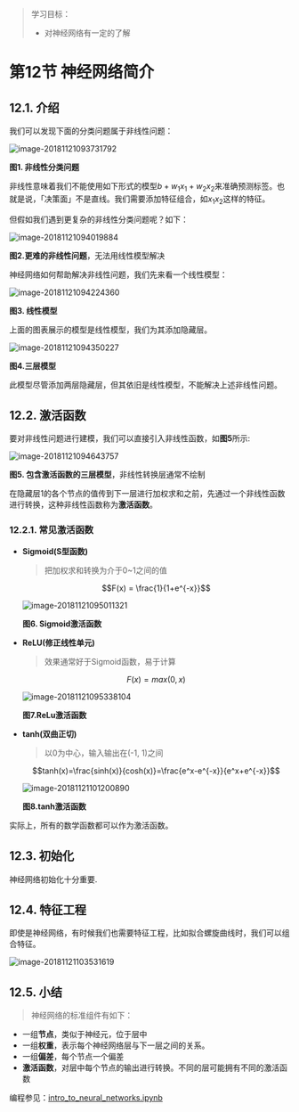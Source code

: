 > 学习目标：
>
> - 对神经网络有一定的了解

# 第12节 神经网络简介

## 12.1. 介绍

我们可以发现下面的分类问题属于非线性问题：

![image-20181121093731792](assets/image-20181121093731792-2764251.png)

**图1. 非线性分类问题**

非线性意味着我们不能使用如下形式的模型$b+w_1x_1+w_2x_2$来准确预测标签。也就是说，「决策面」不是直线。我们需要添加特征组合，如$x_1x_2$这样的特征。

但假如我们遇到更复杂的非线性分类问题呢？如下：

![image-20181121094019884](assets/image-20181121094019884-2764419.png)

**图2.更难的非线性问题**，无法用线性模型解决

神经网络如何帮助解决非线性问题，我们先来看一个线性模型：



![image-20181121094224360](assets/image-20181121094224360-2764544.png)

**图3. 线性模型**

上面的图表展示的模型是线性模型，我们为其添加隐藏层。

![image-20181121094350227](assets/image-20181121094350227-2764630.png)

**图4.三层模型**

此模型尽管添加两层隐藏层，但其依旧是线性模型，不能解决上述非线性问题。

## 12.2. 激活函数

要对非线性问题进行建模，我们可以直接引入非线性函数，如**图5**所示:

![image-20181121094643757](assets/image-20181121094643757-2764803.png)

**图5. 包含激活函数的三层模型**，非线性转换层通常不绘制

在隐藏层1的各个节点的值传到下一层进行加权求和之前，先通过一个非线性函数进行转换，这种非线性函数称为**激活函数**。

### 12.2.1. 常见激活函数

- **Sigmoid(S型函数)**

  > 把加权求和转换为介于0~1之间的值

  $$F(x) = \frac{1}{1+e^{-x}}$$



  ![image-20181121095011321](assets/image-20181121095011321-2765011.png)

  **图6. Sigmoid激活函数**

- **ReLU(修正线性单元)**

  > 效果通常好于Sigmoid函数，易于计算

  $$F(x)=max(0,x)$$



  ![image-20181121095338104](assets/image-20181121095338104-2765218.png)

  **图7.ReLu激活函数**

- **tanh(双曲正切)**

  > 以0为中心，输入输出在(-1, 1)之间

  $$tanh(x)=\frac{sinh(x)}{cosh(x)}=\frac{e^x-e^{-x}}{e^x+e^{-x}}$$

  ![image-20181121101200890](assets/image-20181121101200890-2766320.png)

  **图8.tanh激活函数**

实际上，所有的数学函数都可以作为激活函数。

## 12.3. 初始化

神经网络初始化十分重要.

## 12.4. 特征工程

即使是神经网络，有时候我们也需要特征工程，比如拟合螺旋曲线时，我们可以组合特征。

![image-20181121103531619](assets/image-20181121103531619-2767731.png)

## 12.5. 小结

> 神经网络的标准组件有如下：

- 一组**节点**，类似于神经元，位于层中
- 一组**权重**，表示每个神经网络层与下一层之间的关系。
- 一组**偏差**，每个节点一个偏差
- **激活函数**，对层中每个节点的输出进行转换。不同的层可能拥有不同的激活函数

编程参见：[intro_to_neural_networks.ipynb](../code/intro_to_neural_networks.ipynb)